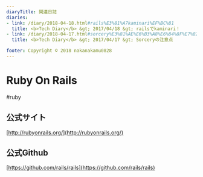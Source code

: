 ```yaml
---
diaryTitle: 関連日誌
diaries:
- link: /diary/2018-04-18.html#rails%E3%81%A7kaminari%EF%BC%81
  title: <b>Tech Diary</b> &gt; 2017/04/18 &gt; railsでkaminari！
- link: /diary/2018-04-17.html#sorcery%E3%81%AE%E6%B3%A8%E6%84%8F%E7%82%B9
  title: <b>Tech Diary</b> &gt; 2017/04/17 &gt; Sorceryの注意点

footer: Copyright © 2018 nakanakamu0828
---
```

# Ruby On Rails
#ruby
## 公式サイト
[http://rubyonrails.org/](http://rubyonrails.org/)

## 公式Github
[https://github.com/rails/rails](https://github.com/rails/rails)
